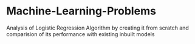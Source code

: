 # Machine-Learning-Problems
Analysis of Logistic Regression Algorithm by creating it from scratch and comparision of its performance with existing inbuilt models
